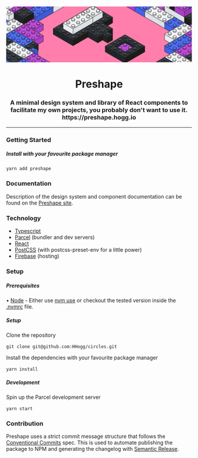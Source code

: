<p align="center">
  <img src="./workspaces/site/src/assets/preshape.svg" alt="Preshape" />
</p>

<h1 align="center">
  Preshape
</h1>

<h3 align="center">
  A minimal design system and library of React components to facilitate my own projects, you probably don't want to use it.<br/>
  <a>https://preshape.hogg.io</a>
</h3>

<hr />

### Getting Started

##### Install with your favourite package manager

```
yarn add preshape
```

### Documentation

Description of the design system and component documentation can be found on the [Preshape site](https://preshape.hogg.io).

### Technology

- [Typescript](https://www.typescriptlang.org/)
- [Parcel](https://parceljs.org/) (bundler and dev servers)
- [React](https://reactjs.org/)
- [PostCSS](https://postcss.org/) (with postcss-preset-env for a little power)
- [Firebase](https://firebase.google.com/) (hosting)

### Setup

##### Prerequisites

• [Node](https://nodejs.org/en/) - Either use [nvm use](https://github.com/nvm-sh/nvm) or checkout the tested version inside the [.nvmrc](./nmvrc) file.

##### Setup

Clone the repository

```
git clone git@github.com:HHogg/circles.git
```

Install the dependencies with your favourite package manager

```
yarn install
```

##### Development

Spin up the Parcel development server

```
yarn start
```

### Contribution

Preshape uses a strict commit message structure that follows the [Conventional Commits](https://www.conventionalcommits.org/en/v1.0.0-beta.4/) spec. This is used to automate publishing the package to NPM and generating the changelog with [Semantic Release](https://github.com/semantic-release/semantic-release).







